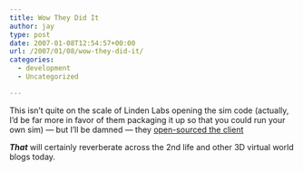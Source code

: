 ```yaml
---
title: Wow They Did It
author: jay
type: post
date: 2007-01-08T12:54:57+00:00
url: /2007/01/08/wow-they-did-it/
categories:
  - development
  - Uncategorized

---
```

This isn’t quite on the scale of Linden Labs opening the sim code (actually, I’d be far more in favor of them packaging it up so that you could run your own sim) — but I’ll be damned — they [open-sourced the client][1]

**_That_** will certainly reverberate across the 2nd life and other 3D virtual world blogs today.

 [1]: http://blog.secondlife.com/2007/01/08/embracing-the-inevitable/